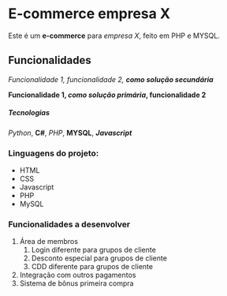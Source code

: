 # E-commerce empresa X

Este é um **e-commerce** para *empresa X*, feito em PHP e MYSQL.

## Funcionalidades

_Funcionalidade 1, funcionalidade 2, **como solução secundária**_

**Funcionalidade 1, _como solução primária_, funcionalidade 2**

##### Tecnologias

*Python*, **C#**, _PHP_, __MYSQL__, *__Javascript__*

### Linguagens do projeto:

* HTML
* CSS
* Javascript
* PHP
* MySQL

### Funcionalidades a desenvolver

1. Área de membros
    1. Login diferente para grupos de cliente
    2. Desconto especial para grupos de cliente
    3. CDD diferente para grupos de cliente
2. Integração com outros pagamentos
3. Sistema de bônus primeira compra